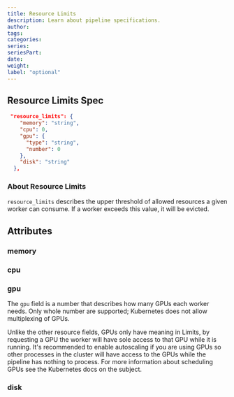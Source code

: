 ```yaml
---
title: Resource Limits
description: Learn about pipeline specifications.
author:
tags:
categories:
series: 
seriesPart: 
date:
weight: 
label: "optional" 
---
```


## Resource Limits Spec 

```json
 "resource_limits": {
    "memory": "string",
    "cpu": 0,
    "gpu": {
      "type": "string",
      "number": 0
    },
    "disk": "string"
  },
```

### About Resource Limits

`resource_limits` describes the upper threshold of allowed resources a given worker can consume. If a worker exceeds this value, it will be evicted.

## Attributes 

### memory 

### cpu 

### gpu 

The `gpu` field is a number that describes how many GPUs each worker needs. Only whole number are supported; Kubernetes does not allow multiplexing of GPUs. 

Unlike the other resource fields, GPUs only have meaning in Limits, by requesting a GPU the worker will have sole access to that GPU while it is running. It's recommended to enable autoscaling if you are using GPUs so other processes in the cluster will have access to the GPUs while the pipeline has nothing to process. For more information about scheduling GPUs see the Kubernetes docs on the subject.

### disk

